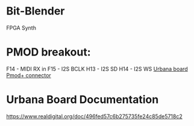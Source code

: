 # Bit-Blender
FPGA Synth


# PMOD breakout:
F14 - MIDI RX in
F15 - I2S BCLK
H13 - I2S SD
H14 - I2S WS
[Urbana board Pmod+ connector](pmod.png)


# Urbana Board Documentation
https://www.realdigital.org/doc/496fed57c6b275735fe24c85de5718c2
